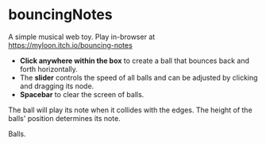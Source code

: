 # bouncingNotes
A simple musical web toy.
Play in-browser at https://myloon.itch.io/bouncing-notes

* **Click anywhere within the box** to create a ball that bounces back and forth horizontally. 
* The **slider** controls the speed of all balls and can be adjusted by clicking and dragging its node.
* **Spacebar** to clear the screen of balls.


The ball will play its note when it collides with the edges.
The height of the balls' position determines its note.





Balls.

